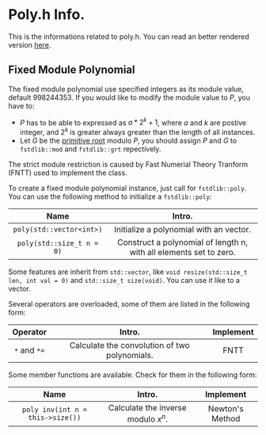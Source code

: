 # Poly.h Info.

This is the informations related to poly.h. You can read an better rendered version [here]().

## Fixed Module Polynomial

The fixed module polynomial use specified integers as its module value, default 998244353. If you would like to modify the module value to $P$, you have to:
- $P$ has to be able to expressed as $a*2^k+1$, where $a$ and $k$ are postive integer, and $2^k$ is greater always greater than the length of all instances.
- Let $G$ be the [primitive root](https://en.wikipedia.org/wiki/Primitive_root_modulo_n) modulo $P$, you should assign $P$ and $G$ to `fstdlib::mod` and `fstdlib::grt` repectively.

The strict module restriction is caused by Fast Numerial Theory Tranform (FNTT) used to implement the class.

To create a fixed module polynomial instance, just call for `fstdlib::poly`. You can use the following method to initialize a `fstdlib::poly`:

|Name|Intro.|
|:-:|:-:|
|`poly(std::vector<int>)`|Initialize a polynomial with an vector.|
|`poly(std::size_t n = 0)`|Construct a polynomial of length n, with all elements set to zero.|

Some features are inherit from `std::vector`, like `void resize(std::size_t len, int val = 0)` and `std::size_t size(void)`. You can use it like to a vector.

Several operators are overloaded, some of them are listed in the following form:

|Operator|Intro.|Implement|
|:-:|:-:|:-:|
|`*` and `*=`|Calculate the convolution of two polynomials.|FNTT|

Some member functions are available. Check for them in the following form:

|Name|Intro.|Implement|
|:-:|:-:|:-:|
|`poly inv(int n = this->size())`|Calculate the inverse modulo $x^n$.|Newton's Method|
